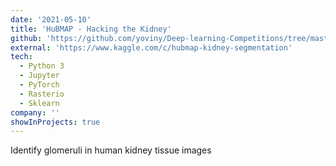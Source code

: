 ```yaml
---
date: '2021-05-10'
title: 'HuBMAP - Hacking the Kidney'
github: 'https://github.com/yoviny/Deep-learning-Competitions/tree/master/HuBMAP%20-%20Hacking%20the%20Kidney'
external: 'https://www.kaggle.com/c/hubmap-kidney-segmentation'
tech:
  - Python 3
  - Jupyter
  - PyTorch
  - Rasterio
  - Sklearn
company: ''
showInProjects: true
---
```


Identify glomeruli in human kidney tissue images